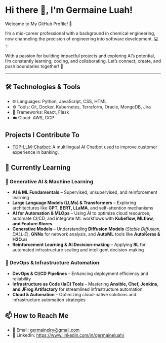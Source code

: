 # Hi there 👋, I'm Germaine Luah!

Welcome to My GitHub Profile! 👋

I’m a mid-career professional with a background in chemical engineering, now channeling the precision of engineering into software development. 💻 ✨

With a passion for building impactful projects and exploring AI’s potential, I’m constantly learning, coding, and collaborating. Let’s connect, create, and push boundaries together! 🚀

---

## 🛠️ Technologies & Tools
- 🌐 Languages: Python, JavaScript, CSS, HTML
- ⚙️ Tools: Git, Docker, Kubernetes, Terraform, Oracle, MongoDB, Jira
- 🧪 Frameworks: React, Flask
- ☁️ Cloud: AWS, GCP


## Projects I Contribute To

- [TDP-LLM-Chatbot](https://github.com/KevinTan1203/TDP-LLM-Chatbot.git): A multilingual AI Chatbot used to improve customer experience in banking.


## 🌱 Currently Learning

### 🤖 Generative AI & Machine Learning  
- **AI & ML Fundamentals** – Supervised, unsupervised, and reinforcement learning  
- **Large Language Models (LLMs) & Transformers** – Exploring architectures like **GPT, BERT, LLaMA**, and self-attention mechanisms  
- **AI for Automation & MLOps** – Using AI to optimize cloud resources, automate CI/CD, and integrate ML workflows with **Kubeflow, MLflow, and Feature Stores**  
- **Generative Models** – Understanding **Diffusion Models** (*Stable Diffusion, DALL·E*), **GNNs** for network analysis, and **AutoML** tools like **AutoKeras & H2O.ai**  
- **Reinforcement Learning & AI Decision-making** – Applying **RL** for automated infrastructure scaling and intelligent decision-making  

### 🚀 DevOps & Infrastructure Automation  
- **DevOps & CI/CD Pipelines** – Enhancing deployment efficiency and reliability  
- **Infrastructure as Code (IaC) Tools** – Mastering **Ansible, Chef, Jenkins, and JFrog Artifactory** for streamlined infrastructure automation  
- **Cloud & Automation** – Optimizing cloud-native solutions and infrastructure automation strategies  


## 📫 How to Reach Me
- 📧 Email: germainelry@gmail.com
- 💼 LinkedIn: https://www.linkedin.com/in/germaineluah/
<!---
germainelry/germainelry is a ✨ special ✨ repository because its `README.md` (this file) appears on your GitHub profile.
You can click the Preview link to take a look at your changes.
--->

